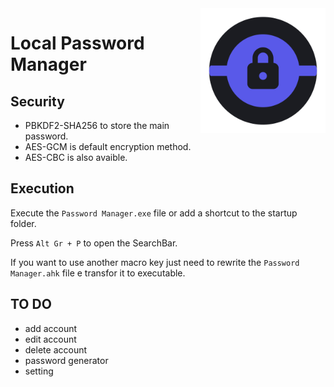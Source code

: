 <img align="right" src="https://github.com/itsraval/passwordManagerSB/blob/main/bin/icons/favicon.png" width="200" height="200">

# Local Password Manager

## Security
- PBKDF2-SHA256 to store the main password.
- AES-GCM is default encryption method.
- AES-CBC is also avaible.

## Execution
Execute the ```Password Manager.exe``` file or add a shortcut to the startup folder.

Press ``` Alt Gr + P ``` to open the SearchBar.

If you want to use another macro key just need to rewrite the ```Password Manager.ahk``` file e transfor it to executable.

## TO DO
- add account
- edit account
- delete account
- password generator
- setting

